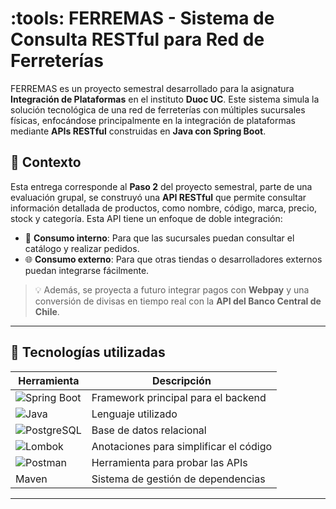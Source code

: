 # :tools: FERREMAS - Sistema de Consulta RESTful para Red de Ferreterías

FERREMAS es un proyecto semestral desarrollado para la asignatura **Integración de Plataformas** en el instituto **Duoc UC**. Este sistema simula la solución tecnológica de una red de ferreterías con múltiples sucursales físicas, enfocándose principalmente en la integración de plataformas mediante **APIs RESTful** construidas en **Java con Spring Boot**.

## :dart: Contexto

Esta entrega corresponde al **Paso 2** del proyecto semestral, parte de una evaluación grupal, se construyó una **API RESTful** que permite consultar información detallada de productos, como nombre, código, marca, precio, stock y categoría. Esta API tiene un enfoque de doble integración:

- :arrows_counterclockwise: **Consumo interno**: Para que las sucursales puedan consultar el catálogo y realizar pedidos.
- :globe_with_meridians: **Consumo externo**: Para que otras tiendas o desarrolladores externos puedan integrarse fácilmente.

> :bulb: Además, se proyecta a futuro integrar pagos con **Webpay** y una conversión de divisas en tiempo real con la **API del Banco Central de Chile**.

---

## :toolbox: Tecnologías utilizadas

| Herramienta | Descripción |
|-------------|-------------|
| ![Spring Boot](https://img.shields.io/badge/SpringBoot-3.2.x-brightgreen?logo=spring-boot) | Framework principal para el backend |
| ![Java](https://img.shields.io/badge/Java-21-blue?logo=openjdk) | Lenguaje utilizado |
| ![PostgreSQL](https://img.shields.io/badge/PostgreSQL-17-blue?logo=postgresql) | Base de datos relacional |
| ![Lombok](https://img.shields.io/badge/Lombok-%E2%9C%93-yellow) | Anotaciones para simplificar el código |
| ![Postman](https://img.shields.io/badge/Postman-API%20Testing-orange?logo=postman) | Herramienta para probar las APIs |
| Maven | Sistema de gestión de dependencias |

---
